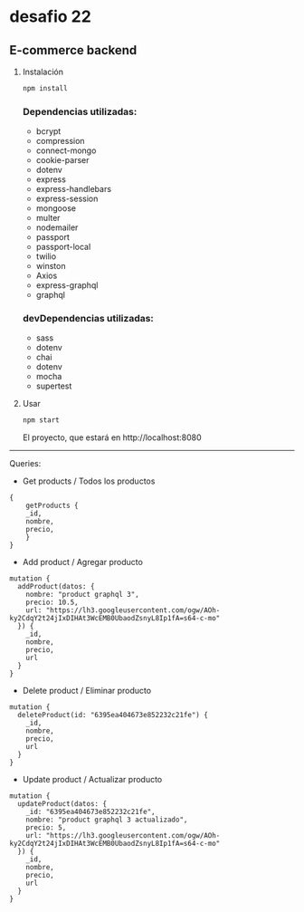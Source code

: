 # desafio 22

## E-commerce backend

1. Instalación

    ```sh
    npm install
    ```

    ### Dependencias utilizadas:

    - bcrypt
    - compression
    - connect-mongo
    - cookie-parser
    - dotenv
    - express
    - express-handlebars
    - express-session
    - mongoose
    - multer
    - nodemailer
    - passport
    - passport-local
    - twilio
    - winston
    - Axios
    - express-graphql
    - graphql

    ### devDependencias utilizadas:

    - sass
    - dotenv
    - chai
    - dotenv
    - mocha
    - supertest

2. Usar

    ```sh
    npm start
    ```

    El proyecto, que estará en http://localhost:8080

---

Queries:

-   Get products / Todos los productos

```
{
	getProducts {
    _id,
    nombre,
    precio,
	}
}
```

-   Add product / Agregar producto

```
mutation {
  addProduct(datos: {
    nombre: "product graphql 3",
    precio: 10.5,
    url: "https://lh3.googleusercontent.com/ogw/AOh-ky2CdqY2t24jIxDIHAt3WcEMB0UbaodZsnyL8Ip1fA=s64-c-mo"
  }) {
    _id,
    nombre,
    precio,
    url
  }
}
```

-   Delete product / Eliminar producto

```
mutation {
  deleteProduct(id: "6395ea404673e852232c21fe") {
    _id,
    nombre,
    precio,
    url
  }
}
```

-   Update product / Actualizar producto

```
mutation {
  updateProduct(datos: {
    _id: "6395ea404673e852232c21fe",
    nombre: "product graphql 3 actualizado",
    precio: 5,
    url: "https://lh3.googleusercontent.com/ogw/AOh-ky2CdqY2t24jIxDIHAt3WcEMB0UbaodZsnyL8Ip1fA=s64-c-mo"
  }) {
    _id,
    nombre,
    precio,
    url
  }
}
```
